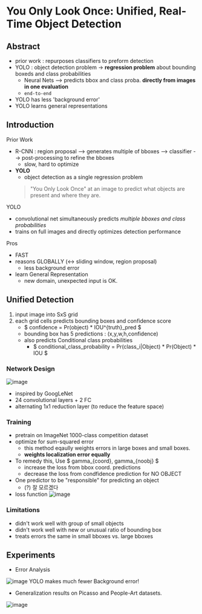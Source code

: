 # You Only Look Once: Unified, Real-Time Object Detection

## Abstract

- prior work : repurposes classifiers to preform detection
- YOLO : object detection problem -> **regression problem** about bounding boxeds and class probabilities
    - Neural Nets --> predicts bbox and class proba. **directly from images in one evaluation**
    - `end-to-end`
- YOLO has less 'background error'
- YOLO learns general representations


## Introduction

Prior Work
- R-CNN : region proposal --> generates multiple of bboxes --> classifier --> post-processing to refine the bboxes
    - slow, hard to optimize
- **YOLO**
    - object detection as a single regression problem
    > "You Only Look Once" at an image to predict what objects are present and where they are.


YOLO
- convolutional net simultaneously predicts *multiple bboxes and class probabilities*
- trains on full images and directly optimizes detection performance


Pros
- FAST
- reasons GLOBALLY (<-> sliding window, region proposal)
    - less background error
- learn General Representation
    - new domain, unexpected input is OK.

## Unified Detection
1. input image into SxS grid
2. each grid cells predicts bounding boxes and confidence score
    - $ confidence = Pr(object) * IOU^{truth}_pred $
    - bounding box has 5 predictions : (x,y,w,h,confidence)
    - also predicts Conditional class probabilities
        - $ conditional_class_probability = Pr(class_i|Object) * Pr(Object) * IOU $


### Network Design

![image](https://user-images.githubusercontent.com/48315997/111483644-5661b000-8778-11eb-8f74-975cf69db03d.png)


- inspired by GoogLeNet
- 24 convolutional layers + 2 FC
- alternating 1x1 reduction layer (to reduce the feature space)


### Training

- pretrain on ImageNet 1000-class competition dataset
- optimize for sum-squared error
    - this method eqaully weights errors in large boxes and small boxes.
    - **weights localization error equally**
- To remedy this, Use $ gamma_{coord}, gamma_{noobj} $
    - increase the loss from bbox coord. predictions
    - decrease the loss from condfidence prediction for NO OBJECT
- One predictor to be "responsible" for predicting an object
    - (?) 잘 모르겠다
- loss function
![image](https://user-images.githubusercontent.com/48315997/111482691-7e044880-8777-11eb-9ab3-a74c00341d39.png)


### Limitations
- didn't work well with group of small objects
- didn't work well with new or unusual ratio of bounding box
- treats errors the same in small bboxes vs. large bboxes


## Experiments

- Error Analysis

![image](https://user-images.githubusercontent.com/48315997/111483199-ef43fb80-8777-11eb-944f-e649e1f4e1ec.png)
YOLO makes much fewer Background error!

- Generalization results on Picasso and People-Art datasets.

![image](https://user-images.githubusercontent.com/48315997/111483516-303c1000-8778-11eb-8cb2-b7b9a89a6484.png)
